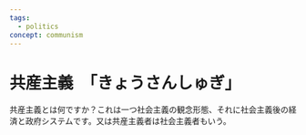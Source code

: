 ```yaml
---
tags:
  - politics
concept: communism
---
```


# 共産主義　「きょうさんしゅぎ」

共産主義とは何ですか？これは一つ社会主義の観念形態、それに社会主義後の経済と政府システムです。又は共産主義者は社会主義者もいう。
